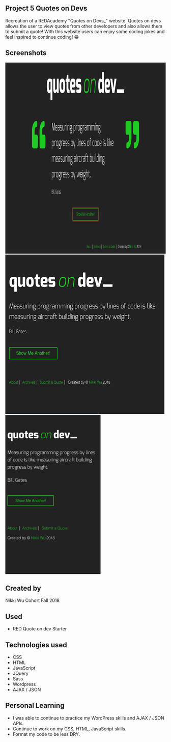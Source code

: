 ## Project 5 Quotes on Devs

Recreation of a REDAcademy "Quotes on Devs_" website. Quotes on devs allows the user to view quotes from other developers and also allows them to submit a quote! With this website users can enjoy some coding jokes and feel inspired to continue coding! 😁 

## Screenshots

<img src="screenshot/desktop.png"  width="1000" height="600">

<img src="screenshot/tablet.png"  width="500" height="500">

<img src="screenshot/mobile.png"  width="300" height="500">


## Created by

Nikki Wu Cohort Fall 2018

## Used 

* RED Quote on dev Starter

## Technologies used


* CSS
* HTML
* JavaScript
* JQuery
* Sass
* Wordpress 
* AJAX / JSON

## Personal Learning

* I was able to continue to practice my WordPress skills and AJAX / JSON APIs. 
* Continue to work on my CSS, HTML, JavaScript skills.
* Format my code to be less DRY. 


